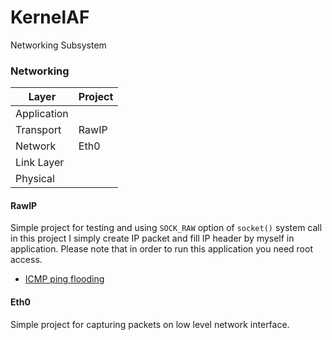 # KernelAF
Networking Subsystem


### Networking

|    Layer    | Project |
| ----------- | ------- |
| Application |         |
| Transport   |  RawIP  |
| Network     |  Eth0   |
| Link Layer  |         |
| Physical    |         |

#### RawIP

Simple project for testing and using `SOCK_RAW` option of `socket()` system call
in this project I simply create IP packet and fill IP header by myself in application.
Please note that in order to run this application you need root access.

* [ICMP ping flooding](http://www.binarytides.com/icmp-ping-flood-code-sockets-c-linux/)

#### Eth0

Simple project for capturing packets on low level network interface.
